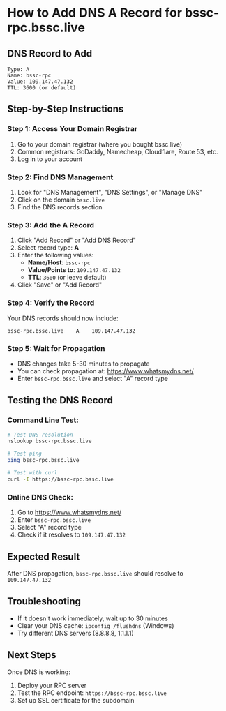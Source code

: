 # How to Add DNS A Record for bssc-rpc.bssc.live

## DNS Record to Add
```
Type: A
Name: bssc-rpc
Value: 109.147.47.132
TTL: 3600 (or default)
```

## Step-by-Step Instructions

### Step 1: Access Your Domain Registrar
1. Go to your domain registrar (where you bought bssc.live)
2. Common registrars: GoDaddy, Namecheap, Cloudflare, Route 53, etc.
3. Log in to your account

### Step 2: Find DNS Management
1. Look for "DNS Management", "DNS Settings", or "Manage DNS"
2. Click on the domain `bssc.live`
3. Find the DNS records section

### Step 3: Add the A Record
1. Click "Add Record" or "Add DNS Record"
2. Select record type: **A**
3. Enter the following values:
   - **Name/Host**: `bssc-rpc`
   - **Value/Points to**: `109.147.47.132`
   - **TTL**: `3600` (or leave default)
4. Click "Save" or "Add Record"

### Step 4: Verify the Record
Your DNS records should now include:
```
bssc-rpc.bssc.live    A    109.147.47.132
```

### Step 5: Wait for Propagation
- DNS changes take 5-30 minutes to propagate
- You can check propagation at: https://www.whatsmydns.net/
- Enter `bssc-rpc.bssc.live` and select "A" record type

## Testing the DNS Record

### Command Line Test:
```bash
# Test DNS resolution
nslookup bssc-rpc.bssc.live

# Test ping
ping bssc-rpc.bssc.live

# Test with curl
curl -I https://bssc-rpc.bssc.live
```

### Online DNS Check:
1. Go to https://www.whatsmydns.net/
2. Enter `bssc-rpc.bssc.live`
3. Select "A" record type
4. Check if it resolves to `109.147.47.132`

## Expected Result
After DNS propagation, `bssc-rpc.bssc.live` should resolve to `109.147.47.132`

## Troubleshooting
- If it doesn't work immediately, wait up to 30 minutes
- Clear your DNS cache: `ipconfig /flushdns` (Windows)
- Try different DNS servers (8.8.8.8, 1.1.1.1)

## Next Steps
Once DNS is working:
1. Deploy your RPC server
2. Test the RPC endpoint: `https://bssc-rpc.bssc.live`
3. Set up SSL certificate for the subdomain
